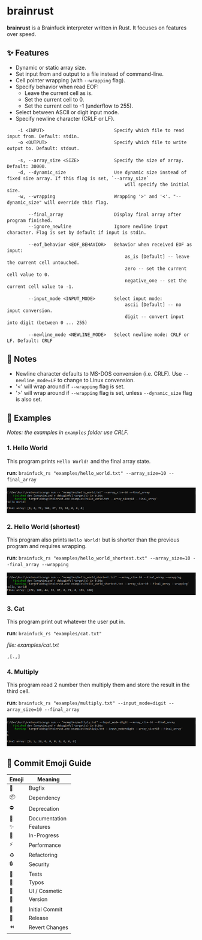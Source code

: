 # brainrust

**brainrust** is a Brainfuck interpreter written in Rust. It focuses on features over speed.

## ✨ Features

- Dynamic or static array size.
- Set input from and output to a file instead of command-line.
- Cell pointer wrapping (with `--wrapping` flag).
- Specify behavior when read EOF:
    + Leave the current cell as is.
    + Set the current cell to 0.
    + Set the current cell to -1 (underflow to 255).
- Select between ASCII or digit input mode.
- Specify newline character (CRLF or LF).

```
    -i <INPUT>                          Specify which file to read input from. Default: stdin.
    -o <OUTPUT>                         Specify which file to write output to. Default: stdout.
    
    -s, --array_size <SIZE>             Specify the size of array. Default: 30000.
    -d, --dynamic_size                  Use dynamic size instead of fixed size array. If this flag is set, `--array_size`
                                            will specify the initial size.
    -w, --wrapping                      Wrapping '>' and '<'. "--dynamic_size" will override this flag.

        --final_array                   Display final array after program finished.
        --ignore_newline                Ignore newline input character. Flag is set by default if input is stdin.
        
        --eof_behavior <EOF_BEHAVIOR>   Behavior when received EOF as input:
                                            as_is [Default] -- leave the current cell untouched.
                                            zero -- set the current cell value to 0.
                                            negative_one -- set the current cell value to -1.

        --input_mode <INPUT_MODE>       Select input mode:
                                            ascii [Default] -- no input conversion.
                                            digit -- convert input into digit (between 0 ... 255)

        --newline_mode <NEWLINE_MODE>   Select newline mode: CRLF or LF. Default: CRLF
```

## 📝 Notes

- Newline character defaults to MS-DOS convension (i.e. CRLF). Use `--newline_mode=LF` to change to Linux convension.
- '<' will wrap around if `--wrapping` flag is set.
- '>' will wrap around if `--wrapping` flag is set, unless `--dynamic_size` flag is also set.

## 🔖 Examples

*Notes: the examples in `examples` folder use CRLF.*

### 1. Hello World

This program prints `Hello World!` and the final array state.

**run**: ```brainfuck_rs "examples/hello_world.txt" --array_size=10 --final_array```

![hello_world](examples/hello_world.png)

### 2. Hello World (shortest)

This program also prints `Hello World!` but is shorter than the previous program and requires wrapping.

**run**: ```brainfuck_rs "examples/hello_world_shortest.txt" --array_size=10 --final_array --wrapping```

![hello_world_shortest](examples/hello_world_shortest.png)

### 3. Cat 

This program print out whatever the user put in.

**run**: ```brainfuck_rs "examples/cat.txt"```

*file: examples/cat.txt*
```
,[.,]
```

### 4. Multiply

This program read 2 number then multiply them and store the result in the third cell.

**run**: ```brainfuck_rs "examples/multiply.txt" --input_mode=digit --array_size=10 --final_array```

![multiply](examples/multiply.png)

## 🔰 Commit Emoji Guide

| Emoji          | Meaning        |
| -------------- | -------------- |
| :bug:          | Bugfix         |
| :package:      | Dependency     |
| :no_entry:     | Deprecation    |
| :book:         | Documentation  |
| :sparkles:     | Features       |
| :construction: | In-Progress    |
| :zap:          | Performance    |
| :recycle:      | Refactoring    |
| :lock:         | Security       |
| :test_tube:    | Tests          |
| :pencil:       | Typos          |
| :lipstick:     | UI / Cosmetic  |
| :bookmark:     | Version        |
|                |                |
| :tada:         | Initial Commit |
| :rocket:       | Release        |
| :rewind:       | Revert Changes |
